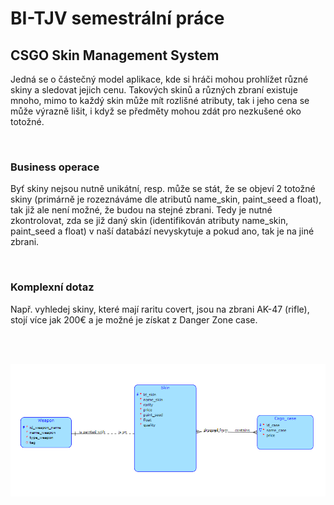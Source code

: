 # BI-TJV semestrální práce


## CSGO Skin Management System
Jedná se o částečný model aplikace, kde si hráči mohou prohlížet různé skiny a sledovat jejich cenu. Takových skinů a různých zbraní existuje mnoho, mimo to každý skin může mít rozlišné atributy, tak i jeho cena se může výrazně lišit, i když se předměty mohou zdát pro nezkušené oko totožné.

<br>

### Business operace
Byť skiny nejsou nutně unikátní, resp. může se stát, že se objeví 2 totožné skiny (primárně je rozeznáváme dle atributů name_skin, paint_seed a float), tak již ale není možné, že budou na stejné zbrani. Tedy je nutné zkontrolovat, zda se již daný skin (identifikován atributy name_skin, paint_seed a float) v naší databází nevyskytuje a pokud ano, tak je na jiné zbrani. 

<br>

### Komplexní dotaz
Např. vyhledej skiny, které mají raritu covert, jsou na zbrani AK-47 (rifle), stojí více jak 200€ a je možné je získat z Danger Zone case.

<br>
<br>

![datový model](diagram.png)